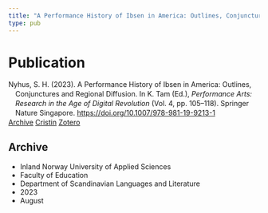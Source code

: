 ```yaml
---
title: "A Performance History of Ibsen in America: Outlines, Conjunctures and Regional Diffusion"
type: pub
---
```

<h1>Publication</h1>
<article id="csl-bib-container-PV2HMRUS" class="csl-bib-container">
  <div class="csl-bib-body" style="line-height: 1.35; padding-left: 1em; text-indent:-1em;">
  <div class="csl-entry">Nyhus, S. H. (2023). A Performance History of Ibsen in America: Outlines, Conjunctures and Regional Diffusion. In K. Tam (Ed.), <i>Performance Arts: Research in the Age of Digital Revolution</i> (Vol. 4, pp. 105&#x2013;118). Springer Nature Singapore. <a href="https://doi.org/10.1007/978-981-19-9213-1">https://doi.org/10.1007/978-981-19-9213-1</a></div>
</div>
  <div class="csl-bib-buttons">
    <a href="#taxonomy-article-PV2HMRUS" class="csl-bib-button">Archive</a>
    <a href="https://app.cristin.no/results/show.jsf?id=2168096" alt="Cristin URL" class="csl-bib-button">Cristin</a>
    <a href="http://zotero.org/groups/5022929/items/PV2HMRUS" alt="Zotero URL" class="csl-bib-button">Zotero</a>
  </div>
  <div id="csl-bib-meta-container-PV2HMRUS"></div>
</article>
<div id="csl-bib-meta-PV2HMRUS" class="csl-bib-meta">
  <article id="taxonomy-article-PV2HMRUS" class="taxonomy-article">
    <h1>Archive</h1>
    <ul>
      <li>Inland Norway University of Applied Sciences</li>
      <li>Faculty of Education</li>
      <li>Department of Scandinavian Languages and Literature</li>
      <li>2023</li>
      <li>August</li>
    </ul>
  </article>
</div>
